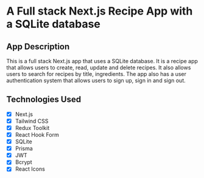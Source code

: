 # A Full stack Next.js Recipe App with a SQLite database

## App Description

This is a full stack Next.js app that uses a SQLite database. It is a recipe app that allows users to create, read, update and delete recipes. It also allows users to search for recipes by title, ingredients. The app also has a user authentication system that allows users to sign up, sign in and sign out.

## Technologies Used

- [x] Next.js
- [x] Tailwind CSS
- [x] Redux Toolkit
- [x] React Hook Form
- [x] SQLite
- [x] Prisma
- [x] JWT
- [x] Bcrypt
- [x] React Icons
